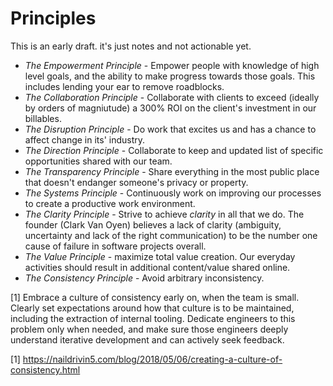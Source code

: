 
# Principles

This is an early draft. it's just notes and not actionable yet.
  * _The Empowerment Principle_ - Empower people with knowledge of high level goals, and the ability to make progress towards those goals. This includes lending your ear to remove roadblocks.
  * _The Collaboration Principle_ - Collaborate with clients to exceed (ideally by orders of magniutude) a 300% ROI on the client's investment in our billables.
  * _The Disruption Principle_ - Do work that excites us and has a chance to affect change in its' industry.
  * _The Direction Principle_ - Collaborate to keep and updated list of specific opportunities shared with our team.
  * _The Transparency Principle_ - Share everything in the most public place that doesn't endanger someone's privacy or property.
  * _The Systems Principle_ - Continuously work on improving our processes to create a productive work environment.
  * _The Clarity Principle_ - Strive to achieve *clarity* in all that we do. The founder (Clark Van Oyen) believes a lack of clarity (ambiguity, uncertainty and lack of the right communication) to be the number one cause of failure in software projects overall.
  * _The Value Principle_ - maximize total value creation. Our everyday activities should result in additional content/value shared online.
  * _The Consistency Principle_ - Avoid arbitrary inconsistency.

[1]
Embrace a culture of consistency early on, when the team is small.
Clearly set expectations around how that culture is to be maintained, including the extraction of internal tooling.
Dedicate engineers to this problem only when needed, and make sure those engineers deeply understand iterative development and can actively seek feedback.

[1] https://naildrivin5.com/blog/2018/05/06/creating-a-culture-of-consistency.html
